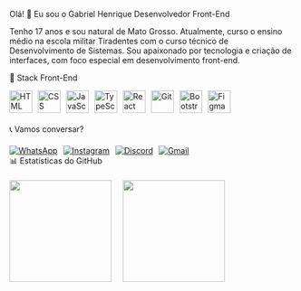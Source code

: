 Olá! 👋 Eu sou o Gabriel Henrique
Desenvolvedor Front-End

Tenho 17 anos e sou natural de Mato Grosso. Atualmente, curso o ensino médio na escola militar Tiradentes com o curso técnico de Desenvolvimento de Sistemas. Sou apaixonado por tecnologia e criação de interfaces, com foco especial em desenvolvimento front-end.

🎨 Stack Front-End
<div style="display: flex; gap: 10px; flex-wrap: wrap; margin-bottom: 20px;"> <img alt="HTML" title="HTML" width="40px" src="https://cdn.jsdelivr.net/gh/devicons/devicon@latest/icons/html5/html5-original.svg" /> <img alt="CSS" title="CSS" width="40px" src="https://cdn.jsdelivr.net/gh/devicons/devicon@latest/icons/css3/css3-original.svg" /> <img alt="JavaScript" title="JavaScript" width="40px" src="https://cdn.jsdelivr.net/gh/devicons/devicon@latest/icons/javascript/javascript-original.svg" /> <img alt="TypeScript" title="TypeScript" width="40px" src="https://cdn.jsdelivr.net/gh/devicons/devicon@latest/icons/typescript/typescript-original.svg" /> <img alt="React" title="React" width="40px" src="https://cdn.jsdelivr.net/gh/devicons/devicon@latest/icons/react/react-original.svg" /> <img alt="Git" title="Git" width="40px" src="https://cdn.jsdelivr.net/gh/devicons/devicon@latest/icons/git/git-original.svg" /> <img alt="Bootstrap" title="Bootstrap" width="40px" src="https://cdn.jsdelivr.net/gh/devicons/devicon@latest/icons/bootstrap/bootstrap-original.svg" /> <img alt="Figma" title="Figma" width="40px" src="https://cdn.jsdelivr.net/gh/devicons/devicon@latest/icons/figma/figma-original.svg" /> </div>
📞 Vamos conversar?
<div style="display: flex; gap: 10px; flex-wrap: wrap; margin-top: 20px;"> <a href="https://wa.me/5565984529590" target="_blank"> <img src="https://img.shields.io/badge/WhatsApp-25D366?style=for-the-badge&logo=whatsapp&logoColor=white" alt="WhatsApp"/> </a> <a href="https://www.instagram.com/2j_henrique7" target="_blank"> <img src="https://img.shields.io/badge/-Instagram-%23E4405F?style=for-the-badge&logo=instagram&logoColor=white" alt="Instagram"/> </a> <a href="https://discord.com/users/henrique.souza54" target="_blank"> <img src="https://img.shields.io/badge/Discord-7289DA?style=for-the-badge&logo=discord&logoColor=white" alt="Discord"/> </a> <a href="mailto:henrique.souzatt54@gmail.com" target="_blank"> <img src="https://img.shields.io/badge/Gmail-D14836?style=for-the-badge&logo=gmail&logoColor=white" alt="Gmail"/> </a> </div>
📊 Estatísticas do GitHub
<div style="display: flex; gap: 20px; margin-top: 20px; flex-wrap: wrap;"> <img height="180em" src="https://github-readme-stats.vercel.app/api?username=Gabriel-HRsouza&show_icons=true&theme=radical&include_all_commits=true&count_private=true"/> <img height="180em" src="https://github-readme-stats.vercel.app/api/top-langs/?username=Gabriel-HRsouza&layout=compact&langs_count=7&theme=radical"/> </div>
